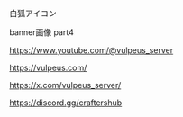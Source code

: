 白狐アイコン

banner画像 part4

https://www.youtube.com/@vulpeus_server

https://vulpeus.com/

https://x.com/vulpeus_server/

https://discord.gg/craftershub